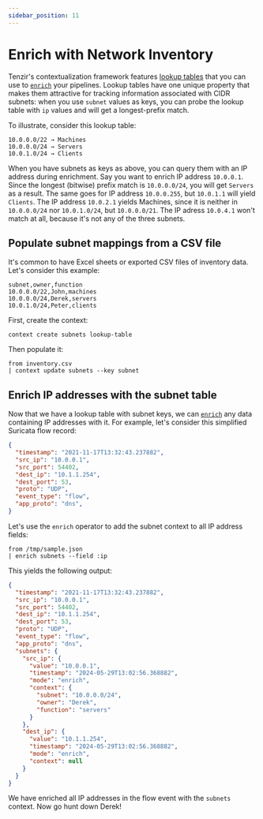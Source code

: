 ```yaml
---
sidebar_position: 11
---
```


# Enrich with Network Inventory

Tenzir's contextualization framework features [lookup
tables](../../contexts/lookup-table.md) that you can use to
[`enrich`](../../operators/enrich.md) your pipelines. Lookup tables have one
unique property that makes them attractive for tracking information associated
with CIDR subnets: when you use `subnet` values as keys, you can probe the
lookup table with `ip` values and will get a longest-prefix match.

To illustrate, consider this lookup table:

```
10.0.0.0/22 → Machines
10.0.0.0/24 → Servers
10.0.1.0/24 → Clients
```

When you have subnets as keys as above, you can query them with an IP address
during enrichment. Say you want to enrich IP address `10.0.0.1`. Since the
longest (bitwise) prefix match is `10.0.0.0/24`, you will get `Servers` as a
result. The same goes for IP address `10.0.0.255`, but `10.0.1.1` will yield
`Clients`. The IP address `10.0.2.1` yields Machines, since it is neither in
`10.0.0.0/24` nor `10.0.1.0/24`, but `10.0.0.0/21`. The IP adress `10.0.4.1`
won't match at all, because it's not any of the three subnets.

## Populate subnet mappings from a CSV file

It's common to have Excel sheets or exported CSV files of inventory data. Let's
consider this example:

```csv title=inventory.csv
subnet,owner,function
10.0.0.0/22,John,machines
10.0.0.0/24,Derek,servers
10.0.1.0/24,Peter,clients
```

First, create the context:

```
context create subnets lookup-table
```

Then populate it:

```
from inventory.csv
| context update subnets --key subnet
```

## Enrich IP addresses with the subnet table

Now that we have a lookup table with subnet keys, we can
[`enrich`](../../operators/enrich.md) any data containing IP addresses with it.
For example, let's consider this simplified Suricata flow record:

```json title=sample.json
{
  "timestamp": "2021-11-17T13:32:43.237882",
  "src_ip": "10.0.0.1",
  "src_port": 54402,
  "dest_ip": "10.1.1.254",
  "dest_port": 53,
  "proto": "UDP",
  "event_type": "flow",
  "app_proto": "dns",
}
```

Let's use the `enrich` operator to add the subnet context to all IP address
fields:

```
from /tmp/sample.json
| enrich subnets --field :ip
```

This yields the following output:

```json
{
  "timestamp": "2021-11-17T13:32:43.237882",
  "src_ip": "10.0.0.1",
  "src_port": 54402,
  "dest_ip": "10.1.1.254",
  "dest_port": 53,
  "proto": "UDP",
  "event_type": "flow",
  "app_proto": "dns",
  "subnets": {
    "src_ip": {
      "value": "10.0.0.1",
      "timestamp": "2024-05-29T13:02:56.368882",
      "mode": "enrich",
      "context": {
        "subnet": "10.0.0.0/24",
        "owner": "Derek",
        "function": "servers"
      }
    },
    "dest_ip": {
      "value": "10.1.1.254",
      "timestamp": "2024-05-29T13:02:56.368882",
      "mode": "enrich",
      "context": null
    }
  }
}
```

We have enriched all IP addresses in the flow event with the `subnets` context.
Now go hunt down Derek!
